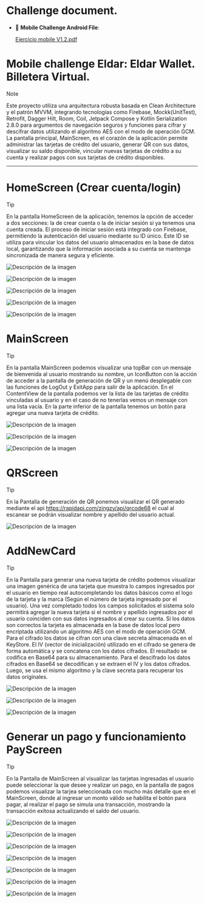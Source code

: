 # Challenge document.
- :file_folder: **Mobile Challenge Android File**:

  [Ejercicio mobile V1.2.pdf](https://drive.google.com/file/d/1s0v6vGiDxebF5E71IUQxLIpOOkUuABLo/view?usp=drive_link)

#  Mobile challenge Eldar: Eldar Wallet. Billetera Virtual.
> [!NOTE]
>  Este proyecto utiliza una arquitectura robusta basada en Clean Architecture y el patrón MVVM, integrando tecnologías como Firebase, Mockk(UnitTest), Retrofit, Dagger Hilt, Room, Coil, Jetpack Compose y Kotlin Serialization 2.8.0 para argumentos de navegación seguros y funciones para cifrar y descifrar datos utilizando el algoritmo AES con el modo de operación GCM. La pantalla principal, MainScreen, es el corazón de la aplicación permite administrar las tarjetas de crédito del usuario, generar QR con sus datos, visualizar su saldo disponible, vincular nuevas tarjetas de crédito a su cuenta y realizar pagos con sus tarjetas de crédito disponibles.
________________________________________

# HomeScreen (Crear cuenta/login)

> [!TIP]
>En la pantalla HomeScreen de la aplicación, tenemos la opción de acceder a dos secciones: la de crear cuenta o la de iniciar sesión si ya tenemos una cuenta creada. El proceso de iniciar sesión está integrado con Firebase, permitiendo la autenticación del usuario mediante su ID único. Este ID se utiliza para vincular los datos del usuario almacenados en la base de datos local, garantizando que la información asociada a su cuenta se mantenga sincronizada de manera segura y eficiente.
> 
![Descripción de la imagen](https://drive.google.com/uc?id=1o6LkUMnn2j8uJQSmgI3AUHhtpbJmo1kO)
>
> 
![Descripción de la imagen](https://drive.google.com/uc?id=1LBBozGKFrSJ_nvnD2trufK656rWjRSUX)
>
> 
![Descripción de la imagen](https://drive.google.com/uc?id=1xuK4LHIia_QaXFAtLZA09bEl39qCMS4g)
>
> 
![Descripción de la imagen](https://drive.google.com/uc?id=1Th92oNl4l2pdHdXEfa4HXNFD0m8umGR1)
>
> 
![Descripción de la imagen](https://drive.google.com/uc?id=1A53EgUXHWqqo7STKncC4CKRsP88lqUS-)
>

# MainScreen 

> [!TIP]
>En la pantalla MainScreen podemos visualizar una topBar con un mensaje de bienvenida al usuario mostrando su nombre, un IconButton con la acción de acceder a la pantalla de generación de QR y un menú desplegable con las funciones de LogOut y ExitApp para salir de la aplicación. En el ContentView de la pantalla podemos ver la lista de las tarjetas de crédito vinculadas al usuario y en el caso de no tenerlas vemos un mensaje con una lista vacía. En la parte inferior de la pantalla tenemos un botón para agregar una nueva tarjeta de crédito.
>
![Descripción de la imagen](https://drive.google.com/uc?id=1PDaPEnp62h437g3hImWrr3ofdlAalmSy)
>
> 
![Descripción de la imagen](https://drive.google.com/uc?id=15vEq5Oika0uJT3m6DFJ4jR0Vro95zNZq)
>
> 
![Descripción de la imagen](https://drive.google.com/uc?id=1Evzce-UHk3G_V-Uy2R0FNdv4ohRJ3Lfs)
>
# QRScreen 

> [!TIP]
>En la Pantalla de generación de QR ponemos visualizar el QR generado mediante el api https://rapidapi.com/zingzy/api/qrcode68 el cual al escanear se podrán visualizar nombre y apellido del usuario actual.
> 
![Descripción de la imagen](https://drive.google.com/uc?id=1vQ04zQiKJ8NhFDPWpkBxbJAuISvuO0zf)

# AddNewCard 

> [!TIP]
>En la Pantalla para generar una nueva tarjeta de crédito podemos visualizar una imagen genérica de una tarjeta que muestra lo campos ingresados por el usuario en tiempo real autocompletando los datos básicos como el logo de la tarjeta y la marca (Según el número de tarjeta ingresado por el usuario). Una vez completado todos los campos solicitados el sistema solo permitirá agregar la nueva tarjeta si el nombre y apellido ingresados por el usuario coinciden con sus datos ingresados al crear su cuenta. Si los datos son correctos la tarjeta es almacenada en la base de datos local pero encriptada utilizando un algoritmo AES con el modo de operación GCM.
>Para el cifrado los datos se cifran con una clave secreta almacenada en el KeyStore. El IV (vector de inicialización) utilizado en el cifrado se genera de forma automática y se concatena con los datos cifrados. El resultado se codifica en Base64 para su almacenamiento. 
>Para el descifrado los datos cifrados en Base64 se decodifican y se extraen el IV y los datos cifrados. Luego, se usa el mismo algoritmo y la clave secreta para recuperar los datos originales.

>  
![Descripción de la imagen](https://drive.google.com/uc?id=19bhYXfc2kwfS9TkVWuy1M_ow65-Xinv5)
>
> 
![Descripción de la imagen](https://drive.google.com/uc?id=1DSwinNYwZK_oY7SpNVCMypUnW6FaP3Zi)
>
> 
![Descripción de la imagen](https://drive.google.com/uc?id=1dRRUZKJvOjqOpfq9O9n3j9potIq_nTcj)
>
# Generar un pago y funcionamiento PayScreen 

> [!TIP]
>En la Pantalla de MainScreen al visualizar las tarjetas ingresadas el usuario puede seleccionar la que desee y realizar un pago, en la pantalla de pagos podemos visualizar la tarjea seleccionada con mucho más detalle que en el MainScreen, donde al ingresar un monto válido se habilita el botón para pagar, al realizar el pago se simula una transacción, mostrando la transacción exitosa actualizando el saldo del usuario.
>
![Descripción de la imagen](https://drive.google.com/uc?id=1GwFg0Xma03IUfBbE699qiWpU1scYMgzW)
> 
![Descripción de la imagen](https://drive.google.com/uc?id=1znyHonVRGGLHa9hiR5mtvuQ0IIlfzbIJ)
>
> 
![Descripción de la imagen](https://drive.google.com/uc?id=1J4tcwZLy8M14Hvn3z_ZXyfm_xGJs_NMY)
> 
![Descripción de la imagen](https://drive.google.com/uc?id=11exQcfhwmbDeWC-LV3c5Or5sPn5V7QWA)
>
> 
![Descripción de la imagen](https://drive.google.com/uc?id=1SL_l7-B9Jt66ticXryEScLbm4fhB2YXp)

> 
![Descripción de la imagen](https://drive.google.com/uc?id=1UT9i1CbE_XKx-hhW1zYQmq9mbG6T2od1)
>
> 
![Descripción de la imagen](https://drive.google.com/uc?id=1AjS5piFh_nosEv_McJA01eqZ1fswLWuF)

